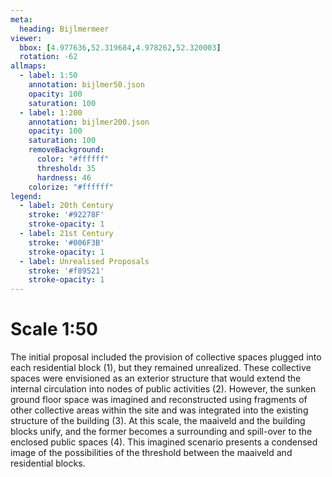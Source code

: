 ```yaml
---
meta:
  heading: Bijlmermeer
viewer:
  bbox: [4.977636,52.319684,4.978262,52.320003]
  rotation: -62
allmaps:
  - label: 1:50
    annotation: bijlmer50.json
    opacity: 100
    saturation: 100
  - label: 1:200
    annotation: bijlmer200.json
    opacity: 100
    saturation: 100
    removeBackground:
      color: "#ffffff"
      threshold: 35
      hardness: 46
    colorize: "#ffffff"
legend:
  - label: 20th Century
    stroke: '#92278F'
    stroke-opacity: 1
  - label: 21st Century
    stroke: '#006F3B'
    stroke-opacity: 1
  - label: Unrealised Proposals
    stroke: '#f89521'
    stroke-opacity: 1
---
```

# Scale 1:50

The initial proposal included the provision of collective spaces plugged into each residential block (1), but they remained unrealized. These collective spaces were envisioned as an exterior structure that would extend the internal circulation into nodes of public activities (2). However, the sunken ground floor space was imagined and reconstructed using fragments of other collective areas within the site and was integrated into the existing structure of the building (3). At this scale, the maaiveld and the building blocks unify, and the former becomes a surrounding and spill-over to the enclosed public spaces (4). This imagined scenario presents a condensed image of the possibilities of the threshold between the maaiveld and residential blocks.